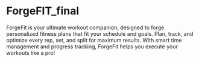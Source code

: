# ForgeFIT_final
ForgeFit is your ultimate workout companion, designed to forge personalized fitness plans that fit your schedule and goals. Plan, track, and optimize every rep, set, and split for maximum results. With smart time management and progress tracking, ForgeFit helps you execute your workouts like a pro!
